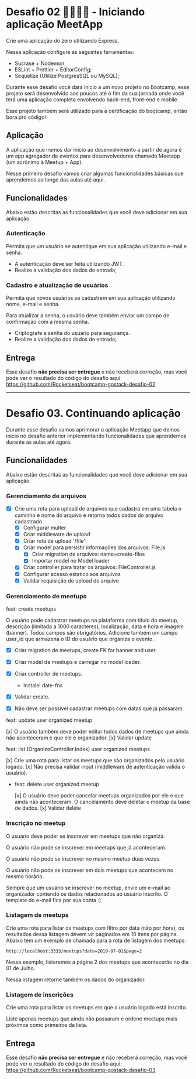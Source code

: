 # Desafio 02 🚀👨🏻‍🚀 - Iniciando aplicação MeetApp

Crie uma aplicação do zero utilizando Express.

Nessa aplicação configure as seguintes ferramentas:

- Sucrase + Nodemon;
- ESLint + Prettier + EditorConfig;
- Sequelize (Utilize PostgresSQL ou MySQL);

Durante esse desafio você dará início a um novo projeto no Bootcamp, esse projeto será desenvolvido aos poucos até o fim da sua jornada onde você terá uma aplicação completa envolvendo back-end, front-end e mobile.

Esse projeto também será utilizado para a certificação do bootcamp, então bora pro código!

## Aplicação

A aplicação que iremos dar início ao desenvolvimento a partir de agora é um app agregador de eventos para desenvolvedores chamado Meetapp (um acrônimo à Meetup + App).

Nesse primeiro desafio vamos criar algumas funcionalidades básicas que aprendemos ao longo das aulas até aqui.

## Funcionalidades

Abaixo estão descritas as funcionalidades que você deve adicionar em sua aplicação.

### Autenticação

Permita que um usuário se autentique em sua aplicação utilizando e-mail e senha.

- A autenticação deve ser feita utilizando JWT.
- Realize a validação dos dados de entrada;

### Cadastro e atualização de usuários

Permita que novos usuários se cadastrem em sua aplicação utilizando nome, e-mail e senha.

Para atualizar a senha, o usuário deve também enviar um campo de confirmação com a mesma senha.

- Criptografe a senha do usuário para segurança.
- Realize a validação dos dados de entrada;

## Entrega

Esse desafio **não precisa ser entregue** e não receberá correção, mas você pode ver o resultado do código do desafio aqui: https://github.com/Rocketseat/bootcamp-gostack-desafio-02

---

# Desafio 03. Continuando aplicação

Durante esse desafio vamos aprimorar a aplicação Meetapp que demos início no desafio anterior implementando funcionalidades que aprendemos durante as aulas até agora.

## Funcionalidades

Abaixo estão descritas as funcionalidades que você deve adicionar em sua aplicação.

### Gerenciamento de arquivos

- [x] Crie uma rota para upload de arquivos que cadastra em uma tabela o caminho e nome do arquivo e retorna todos dados do arquivo cadastrado.
  - [x] Configurar multer
  - [x] Criar middleware de upload
  - [x] Criar rota de upload '/file'
  - [x] Criar model para persistir informações dos arquivos: File.js
    - [x] Criar migration de arquivos: name=create-files
    - [x] Importar model no Model loader
  - [x] Criar controller para tratar os arquivos: FileController.js
  - [x] Configurar acesso estatico aos arquivos
  - [x] Validar requisição de upload de arquivo

### Gerenciamento de meetups

feat: create meetups

O usuário pode cadastrar meetups na plataforma com título do meetup, descrição (limitada a 1000 caracteres), localização, data e hora e imagem (banner). Todos campos são obrigatórios. Adicione também um campo user_id que armazena o ID do usuário que organiza o evento.

- [x] Criar migration de meetups, create FK for banner and user.
- [x] Criar model de meetups e carregar no model loader.
- [x] Criar controller de meetups.
  - Instalei date-fns
- [x] Validar create.

- [x] Não deve ser possível cadastrar meetups com datas que já passaram.

feat: update user organized meetup

[x] O usuário também deve poder editar todos dados de meetups que ainda não aconteceram e que ele é organizador.
[x] Validar update

feat: list (OrganizeController.index) user organized meetups

[x] Crie uma rota para listar os meetups que são organizados pelo usuário logado.
[x] Não precisa validar input (middleware de autenticação valida o usuário).

- feat: delete user organized meetup

  [x] O usuário deve poder cancelar meetups organizados por ele e que ainda não aconteceram. O cancelamento deve deletar o meetup da base de dados.
  [x] Validar delete

### Inscrição no meetup

O usuário deve poder se inscrever em meetups que não organiza.

O usuário não pode se inscrever em meetups que já aconteceram.

O usuário não pode se inscrever no mesmo meetup duas vezes.

O usuário não pode se inscrever em dois meetups que acontecem no mesmo horário.

Sempre que um usuário se inscrever no meetup, envie um e-mail ao organizador contendo os dados relacionados ao usuário inscrito. O template do e-mail fica por sua conta :)

### Listagem de meetups

Crie uma rota para listar os meetups com filtro por data (não por hora), os resultados dessa listagem devem vir paginados em 10 itens por página. Abaixo tem um exemplo de chamada para a rota de listagem dos meetups:

```
http://localhost:3333/meetups?date=2019-07-01&page=2
```

Nesse exemplo, listaremos a página 2 dos meetups que acontecerão no dia 01 de Julho.

Nessa listagem retorne também os dados do organizador.

### Listagem de inscrições

Crie uma rota para listar os meetups em que o usuário logado está inscrito.

Liste apenas meetups que ainda não passaram e ordene meetups mais próximos como primeiros da lista.

## Entrega

Esse desafio **não precisa ser entregue** e não receberá correção, mas você pode ver o resultado do código do desafio aqui: https://github.com/Rocketseat/bootcamp-gostack-desafio-03
